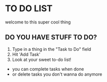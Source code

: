 # TO DO LIST
welcome to this super cool thing

## DO YOU HAVE STUFF TO DO?

1. Type in a thing in the "Task to Do" field
2. Hit 'Add Task'
3. Look at your sweet to-do list!
 - you can complete tasks when done
 - or delete tasks you don't wanna do anymore
